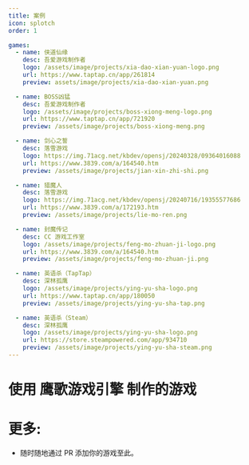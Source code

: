 ```yaml
---
title: 案例
icon: splotch
order: 1

games:
  - name: 侠道仙缘
    desc: 吾爱游戏制作者
    logo: /assets/image/projects/xia-dao-xian-yuan-logo.png
    url: https://www.taptap.cn/app/261814
    preview: assets/image/projects/xia-dao-xian-yuan.png

  - name: BOSS凶猛
    desc: 吾爱游戏制作者
    logo: /assets/image/projects/boss-xiong-meng-logo.png
    url: https://www.taptap.cn/app/721920
    preview: /assets/image/projects/boss-xiong-meng.png

  - name: 剑心之誓
    desc: 落雪游戏
    logo: https://img.71acg.net/kbdev/opensj/20240328/09364016088
    url: https://www.3839.com/a/164540.htm
    preview: /assets/image/projects/jian-xin-zhi-shi.png

  - name: 猎魔人
    desc: 落雪游戏
    logo: https://img.71acg.net/kbdev/opensj/20240716/19355577686
    url: https://www.3839.com/a/172193.htm
    preview: /assets/image/projects/lie-mo-ren.png

  - name: 封魔传记
    desc: CC 游戏工作室
    logo: /assets/image/projects/feng-mo-zhuan-ji-logo.png
    url: https://www.3839.com/a/164540.htm
    preview: /assets/image/projects/feng-mo-zhuan-ji.png

  - name: 英语杀（TapTap）
    desc: 深林孤鹰
    logo: /assets/image/projects/ying-yu-sha-logo.png
    url: https://www.taptap.cn/app/180050
    preview: /assets/image/projects/ying-yu-sha-tap.png

  - name: 英语杀（Steam）
    desc: 深林孤鹰
    logo: /assets/image/projects/ying-yu-sha-logo.png
    url: https://store.steampowered.com/app/934710
    preview: /assets/image/projects/ying-yu-sha-steam.png
---
```


# 使用 鹰歌游戏引擎 制作的游戏

<SiteInfo
v-for="item in $frontmatter.games"
:key="item.link"
v-bind="item"
/>

# 更多:

- 随时随地通过 PR 添加你的游戏至此。
